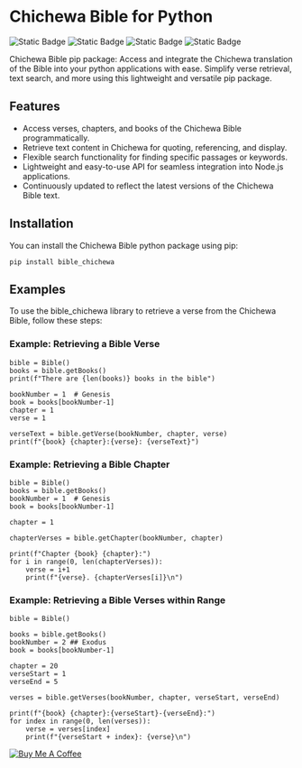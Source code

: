 # Chichewa Bible for Python

![Static Badge](https://img.shields.io/badge/m2kdevelopments-purple?style=plastic&logo=github&logoColor=purple&label=developer&link=https%3A%2F%2Fgithub.com%2Fm2kdevelopments)
![Static Badge](https://img.shields.io/badge/MIT-green?style=plastic&logo=license&logoColor=green&label=license)
![Static Badge](https://img.shields.io/badge/buy_me_a_coffee-yellow?style=plastic&logo=buymeacoffee&logoColor=yellow&label=support&link=https%3A%2F%2Fwww.buymeacoffee.com%2Fm2kdevelopments)
![Static Badge](https://img.shields.io/badge/paypal-blue?style=plastic&logo=paypal&logoColor=blue&label=support&link=https%3A%2F%2Fpaypal.me%2Fm2kdevelopment)



Chichewa Bible pip package: Access and integrate the Chichewa translation of the Bible into your python applications with ease. Simplify verse retrieval, text search, and more using this lightweight and versatile pip package.


## Features

- Access verses, chapters, and books of the Chichewa Bible programmatically.
- Retrieve text content in Chichewa for quoting, referencing, and display.
- Flexible search functionality for finding specific passages or keywords.
- Lightweight and easy-to-use API for seamless integration into Node.js applications.
- Continuously updated to reflect the latest versions of the Chichewa Bible text.

## Installation

You can install the Chichewa Bible python package using pip:

```
pip install bible_chichewa
```

## Examples
To use the bible_chichewa library to retrieve a verse from the Chichewa Bible, follow these steps:

### Example: Retrieving a Bible Verse
```
bible = Bible()
books = bible.getBooks()
print(f"There are {len(books)} books in the bible")

bookNumber = 1  # Genesis
book = books[bookNumber-1]
chapter = 1
verse = 1

verseText = bible.getVerse(bookNumber, chapter, verse)
print(f"{book} {chapter}:{verse}: {verseText}")
```


### Example: Retrieving a Bible Chapter

```
bible = Bible()
books = bible.getBooks()
bookNumber = 1  # Genesis
book = books[bookNumber-1]

chapter = 1 

chapterVerses = bible.getChapter(bookNumber, chapter)

print(f"Chapter {book} {chapter}:")
for i in range(0, len(chapterVerses)):
    verse = i+1
    print(f"{verse}. {chapterVerses[i]}\n")

```

### Example: Retrieving a Bible Verses within Range
```
bible = Bible()

books = bible.getBooks()
bookNumber = 2 ## Exodus
book = books[bookNumber-1]

chapter = 20
verseStart = 1
verseEnd = 5

verses = bible.getVerses(bookNumber, chapter, verseStart, verseEnd)

print(f"{book} {chapter}:{verseStart}-{verseEnd}:")
for index in range(0, len(verses)):
    verse = verses[index]
    print(f"{verseStart + index}: {verse}\n")

```

<a href="https://www.buymeacoffee.com/m2kdevelopments" target="_blank">
<img src="https://cdn.buymeacoffee.com/buttons/v2/default-yellow.png" alt="Buy Me A Coffee" style="height: 60px !importantwidth: 217px !important" >
</a>